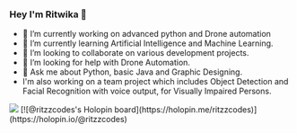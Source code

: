### Hey I'm Ritwika 👋

- 🔭 I’m currently working on advanced python and Drone automation
- 🌱 I’m currently learning Artificial Intelligence and Machine Learning.
- 👯 I’m looking to collaborate on various development projects.
- 🤔 I’m looking for help with Drone Automation.
- 💬 Ask me about Python, basic Java and Graphic Designing.
- I'm also working on a team project which includes Object Detection and Facial Recognition with voice output, for Visually Impaired Persons.
 
<img src="https://github-readme-stats.vercel.app/api?username=ritzzcodes&&show_icons=true&title_color=ffffff&icon_color=bb2acf&text_color=daf7dc&bg_color=191915">
[![@ritzzcodes's Holopin board](https://holopin.me/ritzzcodes)](https://holopin.io/@ritzzcodes)


